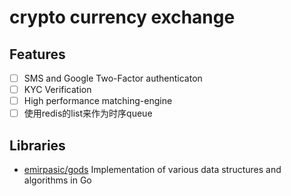 # crypto currency exchange

## Features

* [ ] SMS and Google Two-Factor authenticaton
* [ ] KYC Verification
* [ ] High performance matching-engine
* [ ] 使用redis的list来作为时序queue

## Libraries

* [emirpasic/gods](https://github.com/emirpasic/gods) Implementation of various data structures and algorithms in Go
